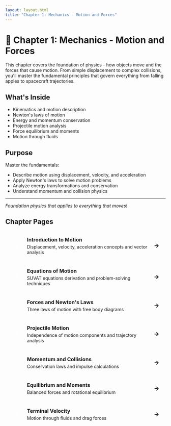 ```yaml
---
layout: layout.html
title: "Chapter 1: Mechanics - Motion and Forces"
---
```


# 🚀 Chapter 1: Mechanics - Motion and Forces

This chapter covers the foundation of physics - how objects move and the forces that cause motion. From simple displacement to complex collisions, you'll master the fundamental principles that govern everything from falling apples to spacecraft trajectories.

## What's Inside

- Kinematics and motion description
- Newton's laws of motion
- Energy and momentum conservation
- Projectile motion analysis
- Force equilibrium and moments
- Motion through fluids

## Purpose

Master the fundamentals:
- Describe motion using displacement, velocity, and acceleration
- Apply Newton's laws to solve motion problems
- Analyze energy transformations and conservation
- Understand momentum and collision physics

---

*Foundation physics that applies to everything that moves!*

## Chapter Pages

<a href="/physics-website/chapters/chapter-1/introduction-to-motion/" class="chapter-link">
    <span class="page-number">1</span>
    <div class="page-info">
        <strong>Introduction to Motion</strong>
        <p>Displacement, velocity, acceleration concepts and vector analysis</p>
    </div>
    <span class="page-arrow">→</span>
</a>

<a href="/physics-website/chapters/chapter-1/equations-of-motion/" class="chapter-link">
    <span class="page-number">2</span>
    <div class="page-info">
        <strong>Equations of Motion</strong>
        <p>SUVAT equations derivation and problem-solving techniques</p>
    </div>
    <span class="page-arrow">→</span>
</a>

<a href="/physics-website/chapters/chapter-1/forces-and-newtons-laws/" class="chapter-link">
    <span class="page-number">3</span>
    <div class="page-info">
        <strong>Forces and Newton's Laws</strong>
        <p>Three laws of motion with free body diagrams</p>
    </div>
    <span class="page-arrow">→</span>
</a>

<a href="/physics-website/chapters/chapter-1/projectile-motion/" class="chapter-link">
    <span class="page-number">4</span>
    <div class="page-info">
        <strong>Projectile Motion</strong>
        <p>Independence of motion components and trajectory analysis</p>
    </div>
    <span class="page-arrow">→</span>
</a>

<a href="/physics-website/chapters/chapter-1/momentum-and-collisions/" class="chapter-link">
    <span class="page-number">5</span>
    <div class="page-info">
        <strong>Momentum and Collisions</strong>
        <p>Conservation laws and impulse calculations</p>
    </div>
    <span class="page-arrow">→</span>
</a>

<a href="/physics-website/chapters/chapter-1/equilibrium-and-moments/" class="chapter-link">
    <span class="page-number">6</span>
    <div class="page-info">
        <strong>Equilibrium and Moments</strong>
        <p>Balanced forces and rotational equilibrium</p>
    </div>
    <span class="page-arrow">→</span>
</a>

<a href="/physics-website/chapters/chapter-1/terminal-velocity/" class="chapter-link">
    <span class="page-number">7</span>
    <div class="page-info">
        <strong>Terminal Velocity</strong>
        <p>Motion through fluids and drag forces</p>
    </div>
    <span class="page-arrow">→</span>
</a>

<style>
.chapter-link {
    display: flex;
    align-items: center;
    padding: 16px 20px;
    margin: 8px 0;
    background: var(--surface);
    border: 1px solid var(--border);
    border-radius: var(--radius);
    text-decoration: none;
    color: inherit;
    transition: all 0.2s ease;
}

.chapter-link:hover {
    border-color: var(--primary);
    transform: translateX(4px);
}

.chapter-link.disabled {
    opacity: 0.6;
    cursor: not-allowed;
}

.chapter-link.disabled:hover {
    transform: none;
    border-color: var(--border);
}

.page-number {
    display: inline-flex;
    align-items: center;
    justify-content: center;
    width: 32px;
    height: 32px;
    background: var(--primary);
    color: white;
    border-radius: 50%;
    font-weight: 600;
    font-size: 14px;
    margin-right: 16px;
    flex-shrink: 0;
}

.chapter-link.disabled .page-number {
    background: var(--text-secondary);
}

.page-info {
    flex: 1;
}

.page-info strong {
    display: block;
    font-size: 16px;
    margin-bottom: 4px;
    color: var(--text-primary);
}

.page-info p {
    margin: 0;
    font-size: 14px;
    color: var(--text-secondary);
}

.page-arrow {
    color: var(--primary);
    font-weight: bold;
    font-size: 18px;
    margin-left: 16px;
    transition: transform 0.2s ease;
}

.chapter-link:hover .page-arrow {
    transform: translateX(2px);
}

.chapter-link.disabled .page-arrow {
    color: var(--text-secondary);
}

.chapter-link.disabled:hover .page-arrow {
    transform: none;
}
</style>